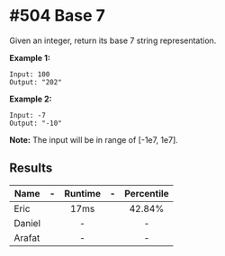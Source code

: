 # #504 Base 7

Given an integer, return its base 7 string representation.

**Example 1:**

```
Input: 100
Output: "202"
```

**Example 2:**

```
Input: -7
Output: "-10"
```

**Note:** The input will be in range of [-1e7, 1e7].

## Results

|Name| - |Runtime| - | Percentile |
|----|:-:|:-----:|:-:|:----------:|
|Eric||17ms||42.84%|
|Daniel||-||-|
|Arafat||-||-|